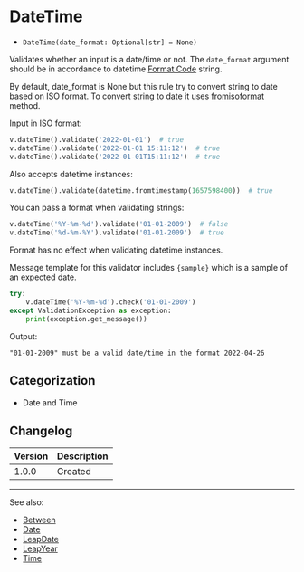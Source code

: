 # DateTime

- `DateTime(date_format: Optional[str] = None)`

Validates whether an input is a date/time or not. The `date_format` argument should
be in accordance to datetime [Format Code][] string.

By default, date_format is None but this rule try to convert string to date based on ISO format. 
To convert string to date it uses [fromisoformat][] method.

Input in ISO format:

```python
v.dateTime().validate('2022-01-01')  # true
v.dateTime().validate('2022-01-01 15:11:12')  # true
v.dateTime().validate('2022-01-01T15:11:12')  # true
```

Also accepts datetime instances:

```python
v.dateTime().validate(datetime.fromtimestamp(1657598400))  # true
```

You can pass a format when validating strings:

```python
v.dateTime('%Y-%m-%d').validate('01-01-2009')  # false
v.dateTime('%d-%m-%Y').validate('01-01-2009')  # true
```

Format has no effect when validating datetime instances.

Message template for this validator includes `{sample}` 
which is a sample of an expected date.

```python
try:
    v.dateTime('%Y-%m-%d').check('01-01-2009')
except ValidationException as exception:
    print(exception.get_message())
```

Output:
```text
"01-01-2009" must be a valid date/time in the format 2022-04-26
```

## Categorization

- Date and Time

## Changelog

Version | Description
--------|-------------
  1.0.0 | Created

***
See also:

- [Between](Between.md)
- [Date](Date.md)
- [LeapDate](LeapDate.md)
- [LeapYear](LeapYear.md)
- [Time](Time.md)

[Format Code]: https://docs.python.org/3/library/datetime.html#strftime-and-strptime-format-codes
[fromisoformat]: https://docs.python.org/3/library/datetime.html#datetime.datetime.fromisoformat